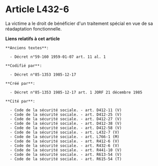 # Article L432-6

La victime a le droit de bénéficier d'un traitement spécial en vue de sa réadaptation fonctionnelle.

**Liens relatifs à cet article**

	**Anciens textes**:

	  - Décret n°59-160 1959-01-07 art. 11 al. 1

	**Codifié par**:

	  - Décret n°85-1353 1985-12-17

	**Créé par**:

	  - Décret n°85-1353 1985-12-17 art. 1 JORF 21 décembre 1985

	**Cité par**:

	  - Code de la sécurité sociale. - art. D412-11 (V)
	  - Code de la sécurité sociale. - art. D412-25 (V)
	  - Code de la sécurité sociale. - art. D412-27 (V)
	  - Code de la sécurité sociale. - art. D412-38 (V)
	  - Code de la sécurité sociale. - art. D412-58 (V)
	  - Code de la sécurité sociale. - art. L432-7 (V)
	  - Code de la sécurité sociale. - art. L766-1 (M)
	  - Code de la sécurité sociale. - art. R412-6 (V)
	  - Code de la sécurité sociale. - art. R432-6 (V)
	  - Code de la sécurité sociale. - art. R441-10 (V)
	  - Code de la sécurité sociale. - art. R613-54 (V)
	  - Code de la sécurité sociale. - art. R615-54 (T)
